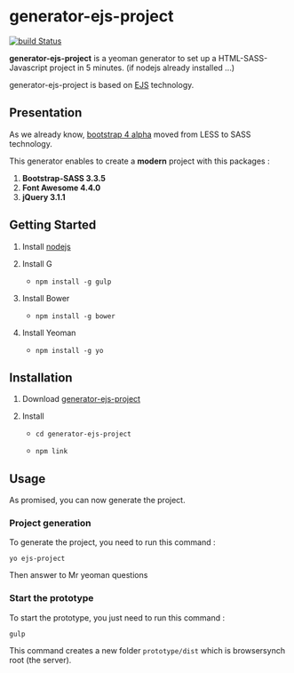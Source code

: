 # generator-ejs-project

[![build Status](https://travis-ci.org/Alexandre-Gadiou/generator-ejs-project.svg)](https://travis-ci.org/Alexandre-Gadiou/enerator-ejs-project.svg?branch=master)

**generator-ejs-project** is a yeoman generator to set up a HTML-SASS-Javascript project in 5 minutes. (if nodejs already installed ...)

generator-ejs-project is based on [EJS](http://ejs.co) technology.

## Presentation

As we already know, [bootstrap 4 alpha](http://blog.getbootstrap.com/2015/08/19/bootstrap-4-alpha/) moved from LESS to SASS technology.
 
This generator enables to create a **modern** project with this packages : 

1. **Bootstrap-SASS 3.3.5**
2. **Font Awesome 4.4.0**
3. **jQuery 3.1.1**

## Getting Started

1. Install [nodejs](https://nodejs.org/)

2. Install G
	
	* 	`npm install -g gulp`
		
3. Install Bower
	
	* 	`npm install -g bower`
		
4. Install Yeoman

	* 	`npm install -g yo`		

## Installation

1. Download [generator-ejs-project](https://github.com/Alexandre-Gadiou/generator-ejs-project/archive/master.zip)

2. Install

	* 	`cd generator-ejs-project`
		
	* 	`npm link`
		
## Usage	

As promised, you can now generate the project.

### Project generation

To generate the project, you need to run this command  :

```
yo ejs-project
```

Then answer to Mr yeoman questions

### Start the prototype	

To start the prototype, you just need to run this command  :

```
gulp
```

This command creates a new folder `prototype/dist` which is browsersynch root (the server).
